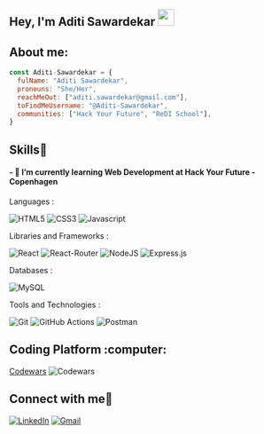 
<!--
**Aditi-Sawardekar/Aditi-Sawardekar** is a ✨ _special_ ✨ repository because its `README.md` (this file) appears on your GitHub profile.

Here are some ideas to get you started:

- 🔭 I’m currently working on ...
- 🌱 I’m currently learning ...
- 👯 I’m looking to collaborate on ...
- 🤔 I’m looking for help with ...
- 💬 Ask me about ...
- 📫 How to reach me: ...
- 😄 Pronouns: ...
- ⚡ Fun fact: ...

-->

<h2 align="left">Hey, I'm Aditi Sawardekar <img src="https://raw.githubusercontent.com/aemmadi/aemmadi/master/wave.gif" width="30"/></h2>

<h2 align="left">About me:</h2>

```JavaScript
const Aditi-Sawardekar = {
  fulName: "Aditi Sawardekar",
  pronouns: "She/Her",
  reachMeOut: ["aditi.sawardekar@gmail.com"],
  toFindMeUsername: "@Aditi-Sawardekar",
  communities: ["Hack Your Future", "ReDI School"],
}
```

<h2 align="left">Skills🚀</h2>
<h4>- 🌱 I’m currently learning Web Development at Hack Your Future - Copenhagen     </h4>


<p>Languages :</p>
<div>
 <img alt="HTML5" src="https://img.shields.io/badge/html5-%23E34F26.svg?style=for-the-badge&logo=html5&logoColor=white" />
 <img alt="CSS3" src="https://img.shields.io/badge/css3-%231572B6.svg?style=for-the-badge&logo=css3&logoColor=white" />	
 <img alt="Javascript" src="https://img.shields.io/badge/javascript-%23323330.svg?style=for-the-badge&logo=javascript&logoColor=%23F7DF1E"/>	 
</div>

<p>Libraries and Frameworks :
<div>
 <img alt="React" src="https://img.shields.io/badge/react-%2320232a.svg?style=for-the-badge&logo=react&logoColor=%2361DAFB"/>
 <img alt="React-Router" src="https://img.shields.io/badge/React_Router-CA4245?style=for-the-badge&logo=react-router&logoColor=white"/>
 <img alt="NodeJS" src="https://img.shields.io/badge/node.js-6DA55F?style=for-the-badge&logo=node.js&logoColor=white"/>
 <img alt="Express.js" src="https://img.shields.io/badge/express.js-%23404d59.svg?style=for-the-badge&logo=express&logoColor=%2361DAFB"/> 
</div>

<p>Databases :
<div> 
 <img alt="MySQL" src="https://img.shields.io/badge/mysql-%2300f.svg?style=for-the-badge&logo=mysql&logoColor=white"/>
</div>

<p>Tools and Technologies :</p>
<div>
 <img alt="Git" src="https://img.shields.io/badge/git-%23F05033.svg?style=for-the-badge&logo=git&logoColor=white"/>
 <img alt="GitHub Actions" src="https://img.shields.io/badge/githubactions-%232671E5.svg?style=for-the-badge&logo=githubactions&logoColor=white"/> 
 <img alt="Postman" src="https://img.shields.io/badge/Postman-FF6C37?style=for-the-badge&logo=postman&logoColor=white"/>
</div>
</p>


<h2 align="left">Coding Platform :computer:</h2>  

[Codewars](https://www.codewars.com/users/Aditi-Sawardekar/)        ![Codewars](https://www.codewars.com/users/Aditi-Sawardekar/badges/micro)       

<h2 align="left">Connect with me🤝</h2>
<div align="left">
  <a href="https://www.linkedin.com/in/aditi-sawardekar/" target="_blank"><img alt="LinkedIn" src="https://img.shields.io/badge/linkedin-%230077B5.svg?style=for-the-badge&logo=linkedin&logoColor=white"/></a> 
  <a href="mailto:aditi.sawardekar@gmail.com" target="_blank"><img alt="Gmail" src="https://img.shields.io/badge/Gmail-D14836?style=for-the-badge&logo=gmail&logoColor=white"/></a>
</div>

